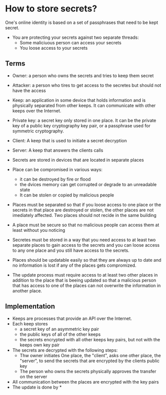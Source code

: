 # How to store secrets?

One's online identity is based on a set of passphrases that need to be kept secret.

* You are protecting your secrets against two separate threads:
  * Some maliciuous person can access your secrets
  * You loose access to your secrets

## Terms

* Owner: a person who owns the secrets and tries to keep them secret
* Attacker: a person who tires to get access to the secretes but should not have the access
* Keep: an application in some device that holds information and is physically separated from other keeps. It can communicate with other keeps over the Internet.
* Private key: a secret key only stored in one place. It can be the private key of a public key cryptography key pair, or a passphrase used for symmetric cryptography.
* Client: A keep that is used to initiate a secret decryption
* Server: A keep that answers the clients calls


* Secrets are stored in devices that are located in separate places
* Place can be compromised in various ways:
  * it can be destroyed by fire or flood
  * the dvices memory can get corrupted or degrade to an unreadable state
  * It can be stolen or copied by malicious people


* Places must be separated so that if you loose access to one place or the secrets in that place are destroyed or stolen, the other places are not imediately affected. Two places should not recide in the same building
* A place must be secure so that no malicious people can access them at least without you noticing

* Secretes must be stored in a way that you need access to at least two separate places to gain access to the secrets and you can loose access to any one place and you still have access to the secrets.
* Places should be updatable easily so that they are always up to date and no information is lost if any of the places gets compromized.
* The update process must require access to at least two other places in addition to the place that is beeing updated so that a malicious person that has access to one of the places can not overwrite the information in another place.


## Implementation
* Keeps are processes that provide an API over the Internet.
* Each keep stores
  * a secret key of an asymmetric key pair
  * the public keys of all of the other keeps
  * the secrets encrypted with all other keeps key pairs, but not with the keeps own key pair
* The secrets are decrypted with the following steps:
  * Thw owner initiates One place, the "client", asks one other place, the "server", to send the secrets that are encrypted by the clients public key
  * The person who owns the secrets physically approves the transfer on the server
* All communication between the places are encrypted with the key pairs
* The update is done by
  *
